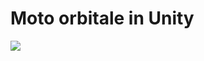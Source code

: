 # Moto orbitale in Unity


![](https://www.dl.dropboxusercontent.com/s/qjwg36nxa2ra0e1/01.jpg?dl=1)













